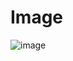 # Image

![image](https://github.com/YellowGreg/Scroll-Rule34-Image/assets/101320329/0b7e08f1-eff4-444b-b5f9-20a5cb8ec375)

